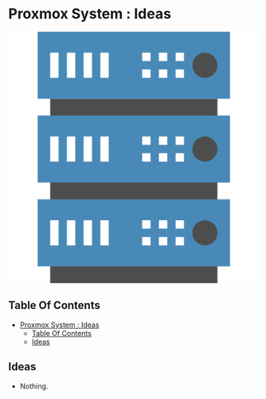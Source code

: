 # Proxmox System : Ideas

![Icon](../icon.png)

## Table Of Contents

- [Proxmox System : Ideas](#proxmox-system--ideas)
  - [Table Of Contents](#table-of-contents)
  - [Ideas](#ideas)

## Ideas

- Nothing.
